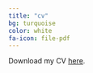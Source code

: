 ```yaml
---
title: "cv"
bg: turquoise
color: white
fa-icon: file-pdf
---
```





Download my CV <a href="img/cv.pdf" target="_blank">here</a>.


